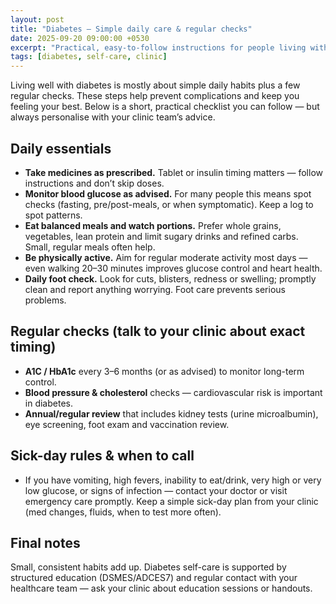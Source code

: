 ```yaml
---
layout: post
title: "Diabetes — Simple daily care & regular checks"
date: 2025-09-20 09:00:00 +0530
excerpt: "Practical, easy-to-follow instructions for people living with diabetes — daily habits, monitoring and when to see your healthcare team."
tags: [diabetes, self-care, clinic]
---
```


Living well with diabetes is mostly about simple daily habits plus a few regular checks. These steps help prevent complications and keep you feeling your best. Below is a short, practical checklist you can follow — but always personalise with your clinic team’s advice.

## Daily essentials
- **Take medicines as prescribed.** Tablet or insulin timing matters — follow instructions and don’t skip doses. 
- **Monitor blood glucose as advised.** For many people this means spot checks (fasting, pre/post-meals, or when symptomatic). Keep a log to spot patterns.
- **Eat balanced meals and watch portions.** Prefer whole grains, vegetables, lean protein and limit sugary drinks and refined carbs. Small, regular meals often help.
- **Be physically active.** Aim for regular moderate activity most days — even walking 20–30 minutes improves glucose control and heart health.
- **Daily foot check.** Look for cuts, blisters, redness or swelling; promptly clean and report anything worrying. Foot care prevents serious problems.

## Regular checks (talk to your clinic about exact timing)
- **A1C / HbA1c** every 3–6 months (or as advised) to monitor long-term control.
- **Blood pressure & cholesterol** checks — cardiovascular risk is important in diabetes.
- **Annual/regular review** that includes kidney tests (urine microalbumin), eye screening, foot exam and vaccination review.

## Sick-day rules & when to call
- If you have vomiting, high fevers, inability to eat/drink, very high or very low glucose, or signs of infection — contact your doctor or visit emergency care promptly. Keep a simple sick-day plan from your clinic (med changes, fluids, when to test more often).

## Final notes
Small, consistent habits add up. Diabetes self-care is supported by structured education (DSMES/ADCES7) and regular contact with your healthcare team — ask your clinic about education sessions or handouts.
